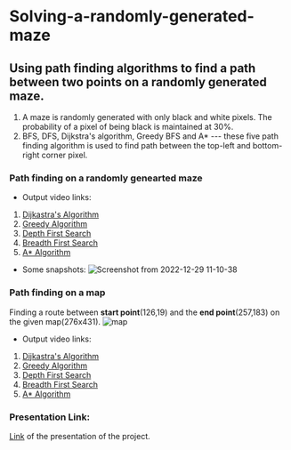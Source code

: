 # Solving-a-randomly-generated-maze
Using path finding algorithms to find a path between two points on a randomly generated maze.
------------------------------------------------------------------------------------------------
1. A maze is randomly generated with only black and white pixels. The probability of a pixel of being black is maintained at 30%.
2. BFS, DFS, Dijkstra's algorithm, Greedy BFS and A* --- these five path finding algorithm is used to find path between the top-left and bottom-right corner pixel.

### Path finding on a randomly genearted maze
- Output video links:
1. [Dijkastra's Algorithm](https://drive.google.com/file/d/1CKLQo8_5_CNS0BOI-rjV-KWv16_1JIf7/view)
2. [Greedy Algorithm](https://drive.google.com/file/d/1niu1XV2odjv3zFeOKkYcIbrWOvoLbJ15/view)
3. [Depth First Search](https://drive.google.com/file/d/1ILl8wGcM75kXyMab18l5JlHYdvD1BIsS/view)
4. [Breadth First Search](https://drive.google.com/file/d/1ftRGQB5IvUtlaoP0nXN_le71Us9tdu5V/view)
5. [A* Algorithm](https://drive.google.com/file/d/1-POaKRuBWTw0sOFrRIT7ohHA7QbmRxDL/view)
- Some snapshots:
![Screenshot from 2022-12-29 11-10-38](https://user-images.githubusercontent.com/100329968/209908163-4c1887e9-24f4-4bc5-bb61-c2a90b1f36d5.png)


### Path finding on a map
Finding a route between **start point**(126,19) and the **end point**(257,183) on the given map(276x431).
![map](https://user-images.githubusercontent.com/100329968/209906908-544052e3-d46d-458a-864f-18e604f48588.png)
- Output video links:
1. [Dijkastra's Algorithm](https://drive.google.com/file/d/1FaKQP-tDU8ebnDLGrog6Wjoomov4_dlP/view)
2. [Greedy Algorithm](https://drive.google.com/file/d/1PHTpjJcHLO_Fbpivv0J3ghlYaEezpoBP/view)
3. [Depth First Search](https://drive.google.com/file/d/1I7CYoaMq3wa-1ihh9otayP_nQrioL02l/view)
4. [Breadth First Search](https://drive.google.com/file/d/1ENVpW2L9yntk7nHxAh4hIGIJKrZ76mHH/view)
5. [A* Algorithm](https://drive.google.com/file/d/1JoEXrD14GLxgjZloqkaOjqzOMUg40Eed/view)


### Presentation Link:
[Link](https://docs.google.com/presentation/d/1E-vr3htqHtmaNFpuvqLZoRdWdHFZeTRu/edit#slide=id.p2) of the presentation of the project.

